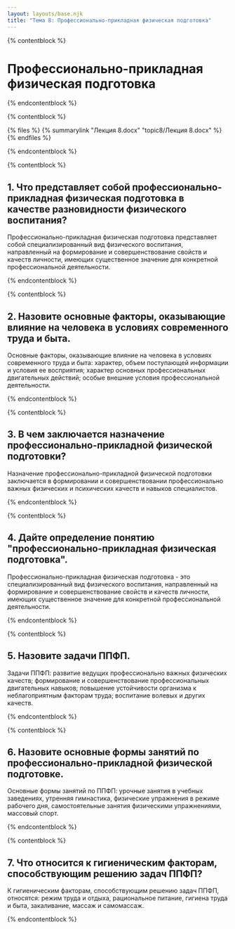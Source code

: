 ```yaml
---
layout: layouts/base.njk
title: "Тема 8: Профессионально-прикладная физическая подготовка"
---
```


{% contentblock %}

# Профессионально-прикладная физическая подготовка

{% endcontentblock %}

{% contentblock %}

{% files %}
    {% summarylink "Лекция 8.docx" "topic8/Лекция 8.docx" %}
{% endfiles %}

{% endcontentblock %}

{% contentblock %}

## 1. Что представляет собой профессионально-прикладная физическая подготовка в качестве разновидности физического воспитания?

Профессионально-прикладная физическая подготовка представляет собой специализированный вид физического воспитания, направленный на формирование и совершенствование свойств и качеств личности, имеющих существенное значение для конкретной профессиональной деятельности.

{% endcontentblock %}

{% contentblock %}

## 2. Назовите основные факторы, оказывающие влияние на человека в условиях современного труда и быта.

Основные факторы, оказывающие влияние на человека в условиях современного труда и быта: характер, объем поступающей информации и условия ее восприятия; характер основных профессиональных двигательных действий; особые внешние условия профессиональной деятельности.

{% endcontentblock %}

{% contentblock %}

## 3. В чем заключается назначение профессионально-прикладной физической подготовки?

Назначение профессионально-прикладной физической подготовки заключается в формировании и совершенствовании профессионально важных физических и психических качеств и навыков специалистов.

{% endcontentblock %}

{% contentblock %}

## 4. Дайте определение понятию "профессионально-прикладная физическая подготовка".

Профессионально-прикладная физическая подготовка - это специализированный вид физического воспитания, направленный на формирование и совершенствование свойств и качеств личности, имеющих существенное значение для конкретной профессиональной деятельности.

{% endcontentblock %}

{% contentblock %}

## 5. Назовите задачи ППФП.

Задачи ППФП: развитие ведущих профессионально важных физических качеств; формирование и совершенствование профессиональных двигательных навыков; повышение устойчивости организма к неблагоприятным факторам труда; воспитание волевых и других качеств.

{% endcontentblock %}

{% contentblock %}

## 6. Назовите основные формы занятий по профессионально-прикладной физической подготовке.

Основные формы занятий по ППФП: урочные занятия в учебных заведениях, утренняя гимнастика, физические упражнения в режиме рабочего дня, самостоятельные занятия физическими упражнениями, массовый спорт.

{% endcontentblock %}

{% contentblock %}

## 7. Что относится к гигиеническим факторам, способствующим решению задач ППФП?

К гигиеническим факторам, способствующим решению задач ППФП, относятся: режим труда и отдыха, рациональное питание, гигиена труда и быта, закаливание, массаж и самомассаж.

{% endcontentblock %}

